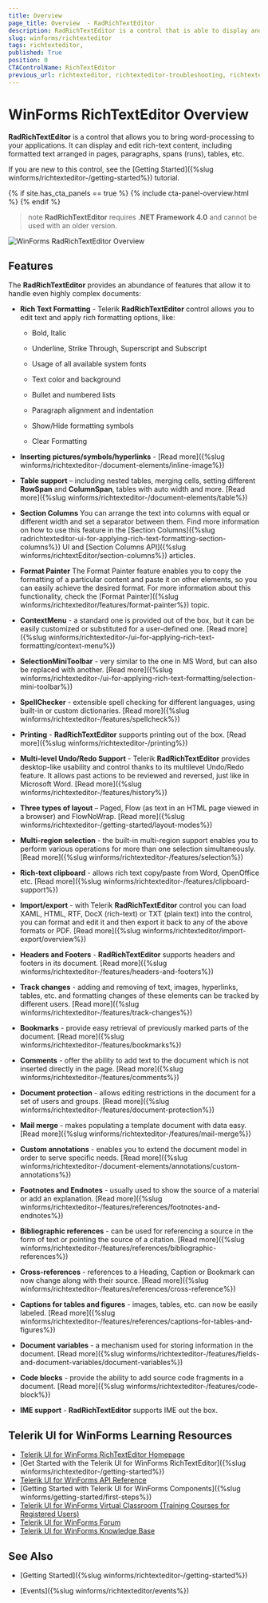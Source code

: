 ```yaml
---
title: Overview 
page_title: Overview  - RadRichTextEditor
description: RadRichTextEditor is a control that is able to display and edit rich-text content including formatted text arranged in pages, paragraphs, spans (runs), tables, etc. 
slug: winforms/richtexteditor
tags: richtexteditor,
published: True
position: 0
CTAControlName: RichTextEditor
previous_url: richtexteditor, richtexteditor-troubleshooting, richtexteditor-styles-and-templates-template-structure, richtexteditor-styles-and-templates-styling-the-richtexteditor, richtexteditor-styles-and-templates   
---
```


# WinForms RichTextEditor Overview

__RadRichTextEditor__ is a control that allows you to bring word-processing to your applications. It can display and edit rich-text content, including formatted text arranged in pages, paragraphs, spans (runs), tables, etc.

If you are new to this control, see the [Getting Started]({%slug winforms/richtexteditor-/getting-started%}) tutorial.

{% if site.has_cta_panels == true %}
{% include cta-panel-overview.html %}
{% endif %}
        
>note **RadRichTextEditor** requires **.NET Framework 4.0** and cannot be used with an older version. 

![WinForms RadRichTextEditor Overview](images/richtexteditor001.png)

## Features

The __RadRichTextEditor__ provides an abundance of features that allow it to handle even highly complex documents:

* __Rich Text Formatting__ - Telerik __RadRichTextEditor__ control allows you to edit text and apply rich formatting options, like:

	* Bold, Italic

	* Underline, Strike Through, Superscript and Subscript

	* Usage of all available system fonts 

	* Text color and background

	* Bullet and numbered lists

	* Paragraph alignment and indentation

	* Show/Hide formatting symbols

	* Clear Formatting 

* __Inserting pictures/symbols/hyperlinks__ - [Read more]({%slug winforms/richtexteditor-/document-elements/inline-image%})

* __Table support__ – including nested tables, merging cells, setting different __RowSpan__ and __ColumnSpan__, tables with auto width and more. [Read more]({%slug winforms/richtexteditor-/document-elements/table%})

* __Section Columns__ You can arrange the text into columns with equal or different width and set a separator between them. Find more information on how to use this feature in the [Section Columns]({%slug radrichtexteditor-ui-for-applying-rich-text-formatting-section-columns%}) UI and [Section Columns API]({%slug winforms/richtextEditor/section-columns%}) articles.

* __Format Painter__ The Format Painter feature enables you to copy the formatting of a particular content and paste it on other elements, so you can easily achieve the desired format. For more information about this functionality, check the [Format Painter]({%slug winforms/richtexteditor/features/format-painter%}) topic.

* __ContextMenu__ - a standard one is provided out of the box, but it can be easily customized or substituted for a user-defined one. [Read more]({%slug winforms/richtexteditor-/ui-for-applying-rich-text-formatting/context-menu%})

* __SelectionMiniToolbar__ - very similar to the one in MS Word, but can also be replaced with another. [Read more]({%slug winforms/richtexteditor-/ui-for-applying-rich-text-formatting/selection-mini-toolbar%})

* __SpellChecker__ - extensible spell checking for different languages, using built-in or custom dictionaries. [Read more]({%slug winforms/richtexteditor-/features/spellcheck%})

* __Printing__ - **RadRichTextEditor** supports printing out of the box. [Read more]({%slug winforms/richtexteditor-/printing%})

* __Multi-level Undo/Redo Support__ - Telerik __RadRichTextEditor__ provides desktop-like usability and control thanks to its multilevel Undo/Redo feature. It allows past actions to be reviewed and reversed, just like in Microsoft Word. [Read more]({%slug winforms/richtexteditor-/features/history%})

* __Three types of layout__ – Paged, Flow (as text in an HTML page viewed in a browser) and FlowNoWrap. [Read more]({%slug winforms/richtexteditor-/getting-started/layout-modes%})

* __Multi-region selection__ - the built-in multi-region support enables you to perform various operations for more than one selection simultaneously. [Read more]({%slug winforms/richtexteditor-/features/selection%})

* __Rich-text clipboard__ - allows rich text copy/paste from Word, OpenOffice etc. [Read more]({%slug winforms/richtexteditor-/features/clipboard-support%})

* __Import/export__ - with Telerik __RadRichTextEditor__ control you can load XAML, HTML, RTF, DocX (rich-text) or TXT (plain text) into the control, you can format and edit it and then export it back to any of the above formats or PDF. [Read more]({%slug winforms/richtexteditor/import-export/overview%})

* __Headers and Footers__ - __RadRichTextEditor__ supports headers and footers in its document. [Read more]({%slug winforms/richtexteditor-/features/headers-and-footers%})

* __Track changes__ - adding and removing of text, images, hyperlinks, tables, etc. and formatting changes of these elements can be tracked by different users. [Read more]({%slug winforms/richtexteditor-/features/track-changes%})

* __Bookmarks__ - provide easy retrieval of previously marked parts of the document. [Read more]({%slug winforms/richtexteditor-/features/bookmarks%})

* __Comments__ - offer the ability to add text to the document which is not inserted directly in the page. [Read more]({%slug winforms/richtexteditor-/features/comments%})

* __Document protection__ - allows editing restrictions in the document for a set of users and groups. [Read more]({%slug winforms/richtexteditor-/features/document-protection%})

* __Mail merge__ - makes populating a template document with data easy. [Read more]({%slug winforms/richtexteditor-/features/mail-merge%})

* __Custom annotations__ - enables you to extend the document model in order to serve specific needs. [Read more]({%slug winforms/richtexteditor-/document-elements/annotations/custom-annotations%})

* __Footnotes and Endnotes__ - usually used to show the source of a material or add an explanation. [Read more]({%slug winforms/richtexteditor-/features/references/footnotes-and-endnotes%})

* __Bibliographic references__ - can be used for referencing a source in the form of text or pointing the source of a citation. [Read more]({%slug winforms/richtexteditor-/features/references/bibliographic-references%})

* __Cross-references__ - references to a Heading, Caption or Bookmark can now change along with their source. [Read more]({%slug winforms/richtexteditor-/features/references/cross-reference%})

* __Captions for tables and figures__ - images, tables, etc. can now be easily labeled. [Read more]({%slug winforms/richtexteditor-/features/references/captions-for-tables-and-figures%})

* __Document variables__ - a mechanism used for storing information in the document. [Read more]({%slug winforms/richtexteditor-/features/fields-and-document-variables/document-variables%})

* __Code blocks__ - provide the ability to add source code fragments in a document. [Read more]({%slug winforms/richtexteditor-/features/code-block%})

* __IME support__ - **RadRichTextEditor** supports IME out the box.        


## Telerik UI for WinForms Learning Resources
* [Telerik UI for WinForms RichTextEditor Homepage](https://www.telerik.com/products/winforms/richtexteditor.aspx)
* [Get Started with the Telerik UI for WinForms RichTextEditor]({%slug winforms/richtexteditor-/getting-started%})
* [Telerik UI for WinForms API Reference](https://docs.telerik.com/devtools/winforms/api/)
* [Getting Started with Telerik UI for WinForms Components]({%slug winforms/getting-started/first-steps%})
* [Telerik UI for WinForms Virtual Classroom (Training Courses for Registered Users)](https://learn.telerik.com/learn/course/external/view/elearning/17/TelerikUIforWinForms) 
* [Telerik UI for WinForms Forum](https://www.telerik.com/forums/winforms)
* [Telerik UI for WinForms Knowledge Base](https://docs.telerik.com/devtools/winforms/knowledge-base)


## See Also

 * [Getting Started]({%slug winforms/richtexteditor-/getting-started%})

 * [Events]({%slug winforms/richtexteditor/events%})

